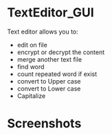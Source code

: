 # TextEditor_GUI

Text editor allows you to:
* edit on file
* encrypt or decrypt the content
* merge another text file 
* find word
* count repeated word if exist
* convert to Upper case
* convert to Lower case
* Capitalize

# Screenshots
